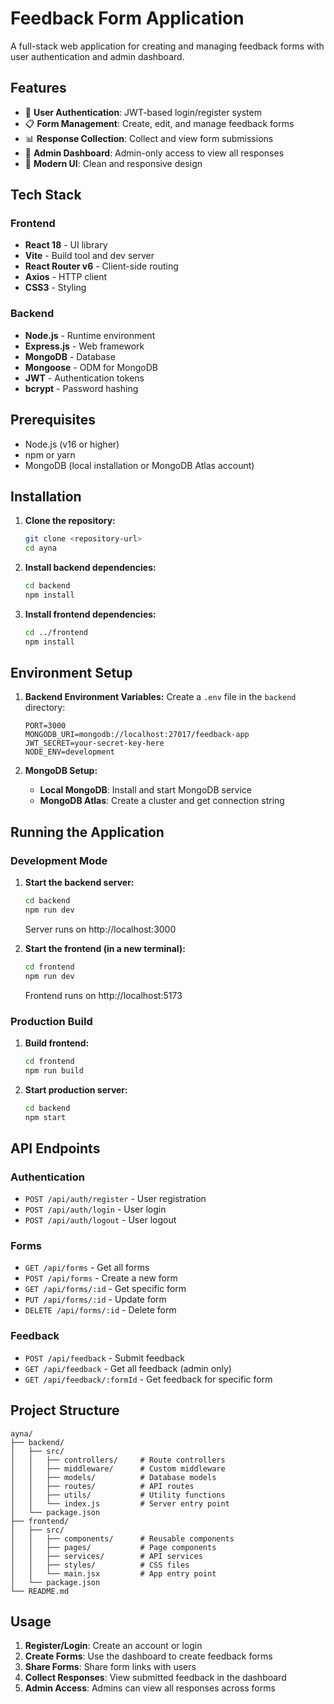 # Feedback Form Application

A full-stack web application for creating and managing feedback forms with user authentication and admin dashboard.

## Features

- 🔐 **User Authentication**: JWT-based login/register system
- 📋 **Form Management**: Create, edit, and manage feedback forms
- 📊 **Response Collection**: Collect and view form submissions
- 👤 **Admin Dashboard**: Admin-only access to view all responses
- 🎨 **Modern UI**: Clean and responsive design

## Tech Stack

### Frontend
- **React 18** - UI library
- **Vite** - Build tool and dev server
- **React Router v6** - Client-side routing
- **Axios** - HTTP client
- **CSS3** - Styling

### Backend
- **Node.js** - Runtime environment
- **Express.js** - Web framework
- **MongoDB** - Database
- **Mongoose** - ODM for MongoDB
- **JWT** - Authentication tokens
- **bcrypt** - Password hashing

## Prerequisites

- Node.js (v16 or higher)
- npm or yarn
- MongoDB (local installation or MongoDB Atlas account)

## Installation

1. **Clone the repository:**
   ```bash
   git clone <repository-url>
   cd ayna
   ```

2. **Install backend dependencies:**
   ```bash
   cd backend
   npm install
   ```

3. **Install frontend dependencies:**
   ```bash
   cd ../frontend
   npm install
   ```

## Environment Setup

1. **Backend Environment Variables:**
   Create a `.env` file in the `backend` directory:
   ```env
   PORT=3000
   MONGODB_URI=mongodb://localhost:27017/feedback-app
   JWT_SECRET=your-secret-key-here
   NODE_ENV=development
   ```

2. **MongoDB Setup:**
   - **Local MongoDB**: Install and start MongoDB service
   - **MongoDB Atlas**: Create a cluster and get connection string

## Running the Application

### Development Mode

1. **Start the backend server:**
   ```bash
   cd backend
   npm run dev
   ```
   Server runs on http://localhost:3000

2. **Start the frontend (in a new terminal):**
   ```bash
   cd frontend
   npm run dev
   ```
   Frontend runs on http://localhost:5173

### Production Build

1. **Build frontend:**
   ```bash
   cd frontend
   npm run build
   ```

2. **Start production server:**
   ```bash
   cd backend
   npm start
   ```

## API Endpoints

### Authentication
- `POST /api/auth/register` - User registration
- `POST /api/auth/login` - User login
- `POST /api/auth/logout` - User logout

### Forms
- `GET /api/forms` - Get all forms
- `POST /api/forms` - Create a new form
- `GET /api/forms/:id` - Get specific form
- `PUT /api/forms/:id` - Update form
- `DELETE /api/forms/:id` - Delete form

### Feedback
- `POST /api/feedback` - Submit feedback
- `GET /api/feedback` - Get all feedback (admin only)
- `GET /api/feedback/:formId` - Get feedback for specific form

## Project Structure

```
ayna/
├── backend/
│   ├── src/
│   │   ├── controllers/     # Route controllers
│   │   ├── middleware/      # Custom middleware
│   │   ├── models/          # Database models
│   │   ├── routes/          # API routes
│   │   ├── utils/           # Utility functions
│   │   └── index.js         # Server entry point
│   └── package.json
├── frontend/
│   ├── src/
│   │   ├── components/      # Reusable components
│   │   ├── pages/           # Page components
│   │   ├── services/        # API services
│   │   ├── styles/          # CSS files
│   │   └── main.jsx         # App entry point
│   └── package.json
└── README.md
```

## Usage

1. **Register/Login**: Create an account or login
2. **Create Forms**: Use the dashboard to create feedback forms
3. **Share Forms**: Share form links with users
4. **Collect Responses**: View submitted feedback in the dashboard
5. **Admin Access**: Admins can view all responses across forms







